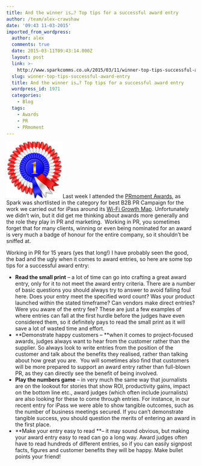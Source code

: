 ```yaml
---
title: And the winner is…? Top tips for a successful award entry
author: /team/alex-crawshaw
date: '09:43 11-03-2015'
imported_from_wordpress:
  author: alex
  comments: true
  date: 2015-03-11T09:43:14.000Z
  layout: post
  link: >-
    http://www.sparkcomms.co.uk/2015/03/11/winner-top-tips-successful-award-entry/
  slug: winner-top-tips-successful-award-entry
  title: And the winner is…? Top tips for a successful award entry
  wordpress_id: 1971
  categories:
    - Blog
  tags:
    - Awards
    - PR
    - PRmoment
---
```


![award-155595_640](award-155595_640-150x150.png)Last week I attended the [PRmoment Awards](http://www.prmomentawards.com/), as Spark was shortlisted in the category for best B2B PR Campaign for the work we carried out for iPass around its [Wi-Fi Growth Map](http://www.ipass.com/wifi-growth-map/). Unfortunately we didn’t win, but it did get me thinking about awards more generally and the role they play in PR and marketing.  Working in PR, you sometimes forget that for many clients, winning or even being nominated for an award is very much a badge of honour for the entire company, so it shouldn’t be sniffed at. 

Working in PR for 15 years (yes that long!) I have probably seen the good, the bad and the ugly when it comes to award entries, so here are some top tips for a successful award entry:

  * **Read the small print** – a lot of time can go into crafting a great award entry, only for it to not meet the award entry criteria. There are a number of basic questions you should always try to answer to avoid falling foul here. Does your entry meet the specified word count? Was your product launched within the stated timeframe? Can vendors make direct entries? Were you aware of the entry fee? These are just a few examples of where entries can fall at the first hurdle before the judges have even considered them, so it definitely pays to read the small print as it will save a lot of wasted time and effort.
  * **Demonstrate happy customers – **when it comes to project-focused awards, judges always want to hear from the customer rather than the supplier. So always look to write entries from the position of the customer and talk about the benefits they realised, rather than talking about how great you are.  You will sometimes also find that customers will be more prepared to support an award entry rather than full-blown PR, as they can directly see the benefit of being involved.
  * **Play the numbers game** – in very much the same way that journalists are on the lookout for stories that show ROI, productivity gains, impact on the bottom line etc., award judges (which often include journalists) are also looking for these to come through entries. For instance, in our recent entry for iPass we were able to show tangible outcomes, such as the number of business meetings secured. If you can’t demonstrate tangible success, you should question the merits of entering an award in the first place.
  * **Make your entry easy to read **– it may sound obvious, but making your award entry easy to read can go a long way. Award judges often have to read hundreds of different entries, so if you can easily signpost facts, figures and customer benefits they will be happy. Make bullet points your friend!
